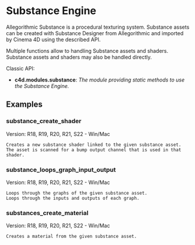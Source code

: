 # Substance Engine

Allegorithmic Substance is a procedural texturing system. Substance assets can be created with Substance Designer from Allegorithmic and imported by Cinema 4D using the described API.

Multiple functions allow to handling Substance assets and shaders.
Substance assets and shaders may also be handled directly.

Classic API:
- **c4d.modules.substance**: *The module providing static methods to use the Substance Engine.*

## Examples

### substance_create_shader
Version: R18, R19, R20, R21, S22 - Win/Mac

    Creates a new substance shader linked to the given substance asset.
    The asset is scanned for a bump output channel that is used in that shader.

### substance_loops_graph_input_output
Version: R18, R19, R20, R21, S22 - Win/Mac

    Loops through the graphs of the given substance asset.
    Loops through the inputs and outputs of each graph.

### substances_create_material
Version: R18, R19, R20, R21, S22 - Win/Mac

    Creates a material from the given substance asset.

